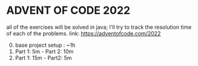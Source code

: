 # ADVENT OF CODE 2022

all of the exercises will be solved in java; I'll try to track the resolution time of each of the problems. link: https://adventofcode.com/2022

0. base project setup : ~1h
1. Part 1: 5m - Part 2: 10m
2. Part 1: 15m - Part2: 5m